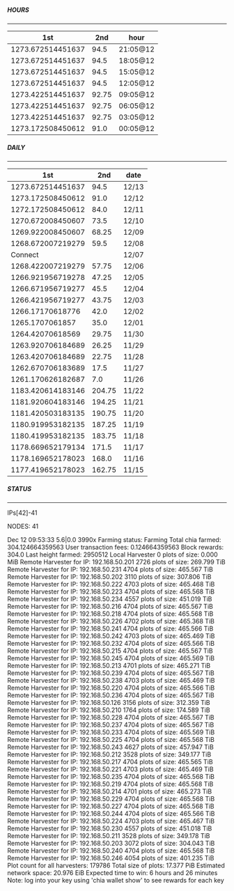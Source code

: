 ##### HOURS
-------

| 1st | 2nd | hour |
|---|----|-----|
|1273.672514451637 | 94.5 | 21:05@12 |
|1273.672514451637 | 94.5 | 18:05@12 |
|1273.672514451637 | 94.5 | 15:05@12 |
|1273.672514451637 | 94.5 | 12:05@12 |
|1273.422514451637 | 92.75 | 09:05@12 |
|1273.422514451637 | 92.75 | 06:05@12 |
|1273.422514451637 | 92.75 | 03:05@12 |
|1273.172508450612 | 91.0 | 00:05@12 |

##### DAILY
-------

| 1st | 2nd | date |
|---|----|-----|
|1273.672514451637 | 94.5 | 12/13 |
|1273.172508450612 | 91.0 | 12/12 |
|1272.172508450612 | 84.0 | 12/11 |
|1270.672008450607 | 73.5 | 12/10 |
|1269.922008450607 | 68.25 | 12/09 |
|1268.672007219279 | 59.5 | 12/08 |
|Connect |  | 12/07 |
|1268.422007219279 | 57.75 | 12/06 |
|1266.921956719278 | 47.25 | 12/05 |
|1266.671956719277 | 45.5 | 12/04 |
|1266.421956719277 | 43.75 | 12/03 |
|1266.17170618776 | 42.0 | 12/02 |
|1265.1707061857 | 35.0 | 12/01 |
|1264.42070618569 | 29.75 | 11/30 |
|1263.920706184689 | 26.25 | 11/29 |
|1263.420706184689 | 22.75 | 11/28 |
|1262.670706183689 | 17.5 | 11/27 |
|1261.170626182687 | 7.0 | 11/26 |
|1183.420614183146 | 204.75 | 11/22 |
|1181.920604183146 | 194.25 | 11/21 |
|1181.420503183135 | 190.75 | 11/20 |
|1180.919953182135 | 187.25 | 11/19 |
|1180.419953182135 | 183.75 | 11/18 |
|1178.669652179134 | 171.5 | 11/17 |
|1178.169652178023 | 168.0 | 11/16 |
|1177.419652178023 | 162.75 | 11/15 |


##### STATUS
-------

IPs[42]-41

NODES: 41

Dec 12 09:53:33 5.6|0.0
3990x
Farming status: Farming
Total chia farmed: 304.124664359563
User transaction fees: 0.124664359563
Block rewards: 304.0
Last height farmed: 2950512
Local Harvester
   0 plots of size: 0.000 MiB
Remote Harvester for IP: 192.168.50.201
   2726 plots of size: 269.799 TiB
Remote Harvester for IP: 192.168.50.231
   4704 plots of size: 465.567 TiB
Remote Harvester for IP: 192.168.50.202
   3110 plots of size: 307.806 TiB
Remote Harvester for IP: 192.168.50.222
   4703 plots of size: 465.468 TiB
Remote Harvester for IP: 192.168.50.223
   4704 plots of size: 465.568 TiB
Remote Harvester for IP: 192.168.50.234
   4557 plots of size: 451.019 TiB
Remote Harvester for IP: 192.168.50.216
   4704 plots of size: 465.567 TiB
Remote Harvester for IP: 192.168.50.218
   4704 plots of size: 465.568 TiB
Remote Harvester for IP: 192.168.50.226
   4702 plots of size: 465.368 TiB
Remote Harvester for IP: 192.168.50.241
   4704 plots of size: 465.566 TiB
Remote Harvester for IP: 192.168.50.242
   4703 plots of size: 465.469 TiB
Remote Harvester for IP: 192.168.50.232
   4704 plots of size: 465.566 TiB
Remote Harvester for IP: 192.168.50.215
   4704 plots of size: 465.567 TiB
Remote Harvester for IP: 192.168.50.245
   4704 plots of size: 465.569 TiB
Remote Harvester for IP: 192.168.50.213
   4701 plots of size: 465.271 TiB
Remote Harvester for IP: 192.168.50.239
   4704 plots of size: 465.567 TiB
Remote Harvester for IP: 192.168.50.238
   4703 plots of size: 465.469 TiB
Remote Harvester for IP: 192.168.50.220
   4704 plots of size: 465.566 TiB
Remote Harvester for IP: 192.168.50.236
   4704 plots of size: 465.567 TiB
Remote Harvester for IP: 192.168.50.126
   3156 plots of size: 312.359 TiB
Remote Harvester for IP: 192.168.50.210
   1764 plots of size: 174.589 TiB
Remote Harvester for IP: 192.168.50.228
   4704 plots of size: 465.567 TiB
Remote Harvester for IP: 192.168.50.237
   4704 plots of size: 465.567 TiB
Remote Harvester for IP: 192.168.50.233
   4704 plots of size: 465.569 TiB
Remote Harvester for IP: 192.168.50.225
   4704 plots of size: 465.568 TiB
Remote Harvester for IP: 192.168.50.243
   4627 plots of size: 457.947 TiB
Remote Harvester for IP: 192.168.50.212
   3528 plots of size: 349.177 TiB
Remote Harvester for IP: 192.168.50.217
   4704 plots of size: 465.565 TiB
Remote Harvester for IP: 192.168.50.221
   4703 plots of size: 465.469 TiB
Remote Harvester for IP: 192.168.50.235
   4704 plots of size: 465.568 TiB
Remote Harvester for IP: 192.168.50.219
   4704 plots of size: 465.568 TiB
Remote Harvester for IP: 192.168.50.214
   4701 plots of size: 465.273 TiB
Remote Harvester for IP: 192.168.50.229
   4704 plots of size: 465.568 TiB
Remote Harvester for IP: 192.168.50.227
   4704 plots of size: 465.568 TiB
Remote Harvester for IP: 192.168.50.244
   4704 plots of size: 465.566 TiB
Remote Harvester for IP: 192.168.50.224
   4703 plots of size: 465.467 TiB
Remote Harvester for IP: 192.168.50.230
   4557 plots of size: 451.018 TiB
Remote Harvester for IP: 192.168.50.211
   3528 plots of size: 349.178 TiB
Remote Harvester for IP: 192.168.50.203
   3072 plots of size: 304.043 TiB
Remote Harvester for IP: 192.168.50.240
   4704 plots of size: 465.568 TiB
Remote Harvester for IP: 192.168.50.246
   4054 plots of size: 401.235 TiB
Plot count for all harvesters: 179786
Total size of plots: 17.377 PiB
Estimated network space: 20.976 EiB
Expected time to win: 6 hours and 26 minutes
Note: log into your key using 'chia wallet show' to see rewards for each key

